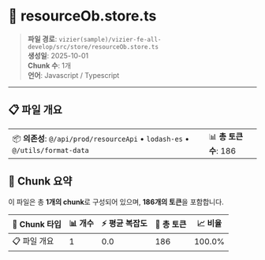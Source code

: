 # 📄 resourceOb.store.ts

> **파일 경로**: `vizier(sample)/vizier-fe-all-develop/src/store/resourceOb.store.ts`  
> **생성일**: 2025-10-01  
> **Chunk 수**: 1개  
> **언어**: Javascript / Typescript
---


## 📋 파일 개요

| | |
|--|--|
| 📦 **의존성**: `@/api/prod/resourceApi` • `lodash-es` • `@/utils/format-data` | 📊 **총 토큰 수**: 186 |






## 🧩 Chunk 요약

이 파일은 총 **1개의 chunk**로 구성되어 있으며, **186개의 토큰**을 포함합니다.

| 🧩 Chunk 타입 | 📊 개수 | ⚡ 평균 복잡도 | 📝 총 토큰 | 📈 비율 |
|---------------|--------|-------------|----------|--------|
| 📋 파일 개요 | 1 | 0.0 | 186 | 100.0% |

